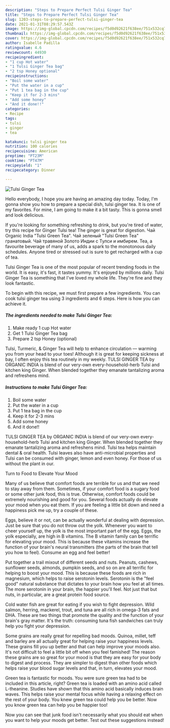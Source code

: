 ```yaml
---
description: "Steps to Prepare Perfect Tulsi Ginger Tea"
title: "Steps to Prepare Perfect Tulsi Ginger Tea"
slug: 1203-steps-to-prepare-perfect-tulsi-ginger-tea
date: 2021-01-31T08:29:57.543Z
image: https://img-global.cpcdn.com/recipes/f5d0d92621f638ee/751x532cq70/tulsi-ginger-tea-recipe-main-photo.jpg
thumbnail: https://img-global.cpcdn.com/recipes/f5d0d92621f638ee/751x532cq70/tulsi-ginger-tea-recipe-main-photo.jpg
cover: https://img-global.cpcdn.com/recipes/f5d0d92621f638ee/751x532cq70/tulsi-ginger-tea-recipe-main-photo.jpg
author: Isabelle Padilla
ratingvalue: 4.6
reviewcount: 44930
recipeingredient:
- "1 cup Hot water"
- "1 Tulsi Ginger Tea bag"
- "2 tsp Honey optional"
recipeinstructions:
- "Boil some water"
- "Put the water in a cup"
- "Put 1 tea bag in the cup"
- "Keep it for 2-3 mins"
- "Add some honey"
- "And it done!!"
categories:
- Recipe
tags:
- tulsi
- ginger
- tea

katakunci: tulsi ginger tea 
nutrition: 100 calories
recipecuisine: American
preptime: "PT23M"
cooktime: "PT47M"
recipeyield: "1"
recipecategory: Dinner

---
```



![Tulsi Ginger Tea](https://img-global.cpcdn.com/recipes/f5d0d92621f638ee/751x532cq70/tulsi-ginger-tea-recipe-main-photo.jpg)

Hello everybody, I hope you are having an amazing day today. Today, I'm gonna show you how to prepare a special dish, tulsi ginger tea. It is one of my favorites. For mine, I am going to make it a bit tasty. This is gonna smell and look delicious.

If you&#39;re looking for something refreshing to drink, but you&#39;re tired of water, try this recipe for Ginger Tulsi tea! The ginger is great for digestion. Чай Organic India &#34;Tulsi Green Tea&#34;. Чай зеленый &#34;Tulsi Green Tea&#34; гранатовый. Чай травяной Золото Индии с Тулси и имбирем. Tea, a favourite beverage of many of us, adds a spark to the monotonous daily schedules. Anyone tired or stressed out is sure to get recharged with a cup of tea.

Tulsi Ginger Tea is one of the most popular of recent trending foods in the world. It is easy, it's fast, it tastes yummy. It's enjoyed by millions daily. Tulsi Ginger Tea is something that I've loved my whole life. They're fine and they look fantastic.


To begin with this recipe, we must first prepare a few ingredients. You can cook tulsi ginger tea using 3 ingredients and 6 steps. Here is how you can achieve it.

<!--inarticleads1-->

##### The ingredients needed to make Tulsi Ginger Tea:

1. Make ready 1 cup Hot water
1. Get 1 Tulsi Ginger Tea bag
1. Prepare 2 tsp Honey (optional)


Tulsi, Turmeric, &amp; Ginger Tea will help to enhance circulation — warming you from your head to your toes! Although it is great for keeping sickness at bay, I often enjoy this tea routinely in my weekly. TULSI GINGER TEA by ORGANIC INDIA is blend of our very-own every-household-herb Tulsi and kitchen king Ginger. When blended together they emanate tantalizing aroma and refreshens mind. 

<!--inarticleads2-->

##### Instructions to make Tulsi Ginger Tea:

1. Boil some water
1. Put the water in a cup
1. Put 1 tea bag in the cup
1. Keep it for 2-3 mins
1. Add some honey
1. And it done!!


TULSI GINGER TEA by ORGANIC INDIA is blend of our very-own every-household-herb Tulsi and kitchen king Ginger. When blended together they emanate tantalizing aroma and refreshens mind. Tulsi tea helps maintain dental &amp; oral health. Tulsi leaves also have anti-microbial properties and Tulsi can be consumed with ginger, lemon and even honey. For those of us without the plant in our. 

Turn to Food to Elevate Your Mood


Many of us believe that comfort foods are terrible for us and that we need to stay away from them. Sometimes, if your comfort food is a sugary food or some other junk food, this is true. Otherwise, comfort foods could be extremely nourishing and good for you. Several foods actually do elevate your mood when you eat them. If you are feeling a little bit down and need a happiness pick me up, try a couple of these.

Eggs, believe it or not, can be actually wonderful at dealing with depression. Just be sure that you do not throw out the yolk. Whenever you want to cheer yourself up, the yolk is the most important part of the egg. Eggs, the yolk especially, are high in B vitamins. The B vitamin family can be terrific for elevating your mood. This is because these vitamins increase the function of your brain's neural transmitters (the parts of the brain that tell you how to feel). Consume an egg and feel better!

Put together a trail mixout of different seeds and nuts. Peanuts, cashews, sunflower seeds, almonds, pumpkin seeds, and so on are all terrific for helping to boost your mood. This is because these foods are rich in magnesium, which helps to raise serotonin levels. Serotonin is the "feel good" natural substance that dictates to your brain how you feel at all times. The more serotonin in your brain, the happier you'll feel. Not just that but nuts, in particular, are a great protein food source.

Cold water fish are great for eating if you wish to fight depression. Wild salmon, herring, mackerel, trout, and tuna are all rich in omega-3 fats and DHA. These are two things that promote the quality and the function of your brain's gray matter. It's the truth: consuming tuna fish sandwiches can truly help you fight your depression. 

Some grains are really great for repelling bad moods. Quinoa, millet, teff and barley are all actually great for helping raise your happiness levels. These grains fill you up better and that can help improve your moods also. It's not difficult to feel a little bit off when you feel famished! The reason these grains are so great for your mood is that they are easy for your body to digest and process. They are simpler to digest than other foods which helps raise your blood sugar levels and that, in turn, elevates your mood.

Green tea is fantastic for moods. You were sure green tea had to be included in this article, right? Green tea is loaded with an amino acid called L-theanine. Studies have shown that this amino acid basically induces brain waves. This helps raise your mental focus while having a relaxing effect on the rest of your body. You knew green tea could help you be better. Now you know green tea can help you be happier too!

Now you can see that junk food isn't necessarily what you should eat when you want to help your moods get better. Test out  these suggestions  instead!

